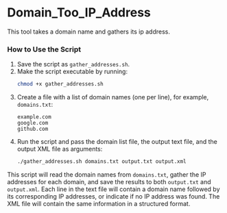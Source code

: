 # Domain_Too_IP_Address
This tool takes a domain name and gathers its ip address.

### How to Use the Script

1. Save the script as `gather_addresses.sh`.
2. Make the script executable by running:
   ```sh
   chmod +x gather_addresses.sh
   ```
3. Create a file with a list of domain names (one per line), for example, `domains.txt`:
   ```
   example.com
   google.com
   github.com
   ```
4. Run the script and pass the domain list file, the output text file, and the output XML file as arguments:
   ```sh
   ./gather_addresses.sh domains.txt output.txt output.xml
   ```

This script will read the domain names from `domains.txt`, gather the IP addresses for each domain, and save the results to both `output.txt` and `output.xml`. Each line in the text file will contain a domain name followed by its corresponding IP addresses, or indicate if no IP address was found. The XML file will contain the same information in a structured format.
